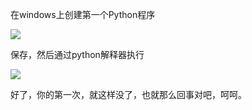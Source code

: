 在windows上创建第一个Python程序

![](https://book.apeland.cn/media/images/2019/02/21/image_AqHiqpC.png)

保存，然后通过python解释器执行

![](https://book.apeland.cn/media/images/2019/02/21/image_oZMLu3O.png)



好了，你的第一次，就这样没了，也就那么回事对吧，呵呵。

  


